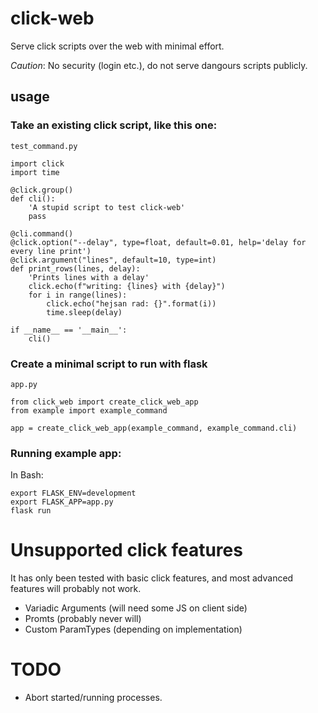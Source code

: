 # click-web
Serve click scripts over the web with minimal effort.

_Caution_: No security (login etc.), do not serve dangours scripts publicly.

## usage

### Take an existing click script, like this one:
`test_command.py`
```
import click
import time

@click.group()
def cli():
    'A stupid script to test click-web'
    pass

@cli.command()
@click.option("--delay", type=float, default=0.01, help='delay for every line print')
@click.argument("lines", default=10, type=int)
def print_rows(lines, delay):
    'Prints lines with a delay'
    click.echo(f"writing: {lines} with {delay}")
    for i in range(lines):
        click.echo("hejsan rad: {}".format(i))
        time.sleep(delay)
        
if __name__ == '__main__':
    cli()

```

### Create a minimal script to run with flask
`app.py`
```
from click_web import create_click_web_app
from example import example_command

app = create_click_web_app(example_command, example_command.cli)
```

### Running example app:
In Bash:
```
export FLASK_ENV=development
export FLASK_APP=app.py
flask run
```

# Unsupported click features
It has only been tested with basic click features,
and most advanced features will probably not work.

* Variadic Arguments (will need some JS on client side)
* Promts (probably never will)
* Custom ParamTypes (depending on implementation)

# TODO
* Abort started/running processes.
